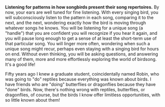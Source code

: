 **Listening for patterns in how songbirds present their song repertoires.** By now, your ears are well tuned for fine listening. With every singing bird, you will subconsciously listen to the pattern in each song, comparing it to the next, and the next, wondering exactly how the bird is moving through whatever songs he knows. You will be listening for a unique song (a "handle") that you are confident you will recognize if you hear it again, and you will pause long enough to get a sense of at least the short-term use of that particular song. You will linger more often, wondering when such a unique song might recur, perhaps even staying with a singing bird for hours on end. Without even thinking, you will be asking questions, and answering many of them, more and more effortlessly exploring the world of birdsong. It's a good life!

Fifty years ago I knew a graduate student, coincidentally named Robin, who was going to "do" reptiles because everything was known about birds. I have friends who are "doing" butterflies or dragonflies because they have "done" birds. Now, there's nothing wrong with reptiles, butterflies, or dragonflies, of course, but the birds I know offer limitless opportunities, with so little known about them!
